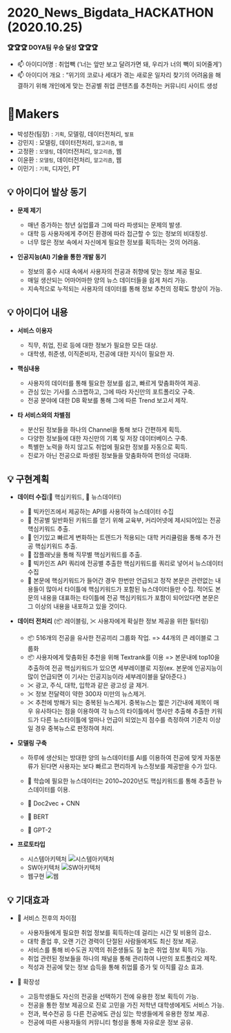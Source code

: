 # 2020_News_Bigdata_HACKATHON (2020.10.25) 
**🏆🏆🏆 DOYA팀 우승 달성 🏆🏆🏆** 

  - 📫 아이디어명 : 취업빽 (‘너는 앞만 보고 달려가면 돼, 우리가 너의 빽이 되어줄게’)
  - 📫 아이디어 개요 : “위기의 코로나 세대가 겪는 새로운 일자리 찾기의 어려움을 해결하기 위해 개인에게 맞는 전공별 취업 콘텐츠를 추천하는 커뮤니티 사이트 생성

# 🎈Makers
- 박성찬(팀장) : `기획`, 모델링, 데이터전처리, `발표`
- 강민지       : 모델링, 데이터전처리, `알고리즘`, `웹` 
- 고정환       : `모델링`, 데이터전처리, `알고리즘`, 웹
- 이윤환       : `모델링`, 데이터전처리, `알고리즘`, 웹
- 이민기       : `기획`, 디자인, PT


## 💡 아이디어 발상 동기
  - **문제 제기** 
    - 매년 증가하는 청년 실업률과 그에 따라 파생되는 문제의 발생.
    - 대학 등 사용자에게 주어진 환경에 따라 접근할 수 있는 정보의 비대칭성. 
    - 너무 많은 정보 속에서 자신에게 필요한 정보를 획득하는 것의 어려움.
  
  - **인공지능(AI) 기술을 통한 개발 동기**
    - 정보의 홍수 시대 속에서 사용자의 전공과 취향에 맞는 정보 제공 필요.
    - 매일 생산되는 어마어마한 양의 뉴스 데이터들을 쉽게 처리 가능.
    - 지속적으로 누적되는 사용자의 데이터를 통해 정보 추천의 정확도 향상이 가능.

## 💡 아이디어 내용
  - **서비스 이용자**
    - 직무, 취업, 진로 등에 대한 정보가 필요한 모든 대상.
    - 대학생, 취준생, 이직준비자, 전공에 대한 지식이 필요한 자.
    
  - **핵심내용**
    - 사용자의 데이터를 통해 필요한 정보를 쉽고, 빠르게 맞춤화하여 제공.
    - 관심 있는 기사를 스크랩하고, 그에 따라 자신만의 포트폴리오 구축.
    - 전공 분야에 대한 DB 확보를 통해 그에 따른 Trend 보고서 제작.
    
  - **타 서비스와의 차별점**
    - 분산된 정보들을 하나의 Channel을 통해 보다 간편하게 획득.
    - 다양한 정보들에 대한 자신만의 기록 및 저장 데이터베이스 구축.
    - 특별한 노력을 하지 않고도 취업에 필요한 정보를 자동으로 획득.
    - 진로가 아닌 전공으로 파생된 정보들을 맞춤화하여 편의성 극대화.
  
## 💡 구현계획
  - **데이터 수집**(🔑 핵심키워드, 📰 뉴스데이터)
    - 🔑 빅카인즈에서 제공하는 API를 사용하여 뉴스데이터 수집
    - 🔑 전공별 일반화된 키워드를 얻기 위해 교육부, 커리어넷에 제시되어있는 전공 핵심키워드 추출.
    - 🔑 인기있고 빠르게 변화하는 트렌드가 적용되는 대학 커리큘럼을 통해 추가 전공 핵심키워드 추출.
    - 🔑 잡플래닛을 통해 직무별 핵심키워드를 추출.
    - 📰 빅카인즈 API 쿼리에 전공별 추출한 핵심키워드를 쿼리로 넣어서 뉴스데이터 수집
    - 📰 본문에 핵심키워드가 들어간 경우 한번만 언급되고 정작 본문은 관련없는 내용들이 많아서 타이틀에 핵심키워드가 포함된 뉴스데이터들만 수집. 적어도 본문의 내용을 대표하는 타이틀에 전공 핵심키워드가 포함이 되어있다면 본문은 그 이상의 내용을 내포하고 있을 것이다.  
    
  - **데이터 전처리** (📦 레이블링, ✂ 사용자에게 확실한 정보 제공을 위한 필터링)
    - 📦 516개의 전공을 유사한 전공끼리 그룹화 작업. => 44개의 큰 레이블로 그룹화
    - 📦 사용자에게 맞춤화된 추천을 위해 Textrank를 이용 => 본문내에 top10을 추출하여 전공 핵심키워드가 있으면 세부레이블로 지정(ex. 본문에 인공지능이 많이 언급되면 이 기사는 인공지능이라 세부레이블을 달아준다.)
    - ✂ 광고, 주식, 대학, 입학과 같은 광고성 글 제거.
    - ✂ 정보 전달력이 약한 300자 미만의 뉴스제거.
    - ✂ 추천에 방해가 되는 중복된 뉴스제거. 중복뉴스는 짧은 기간내에 제목이 매우 유사하다는 점을 이용하여 각 뉴스의 타이틀에서 명사만 추출해 추출한 키워드가 다른 뉴스타이틀에 얼마나 언급이 되었는지 점수를 측정하여 기준치 이상일 경우 중복뉴스로 판정하여 처리.
    
    
  - **모델링 구축**
    - 하루에 생산되는 방대한 양의 뉴스데이터를 AI를 이용하여 전공에 맞게 자동분류가 된다면 사용자는 보다 빠르고 편리하게 뉴스정보를 제공받을 수가 있다. 
    - 📰 학습에 필요한 뉴스데이터는 2010~2020년도 핵심키워드를 통해 추출한 뉴스데이터를 이용.
   
    - 🧱 Doc2vec + CNN 
    - 🧱 BERT
    - 🧱 GPT-2
    
    
  - **프로토타입** 
    - 시스템아키텍처
      ![시스템아키텍처](.\2020_News_Bigdata_HACKATHON\img\시스템아키텍처.png)
    - SW아키텍처
      ![SW아키텍처](.\2020_News_Bigdata_HACKATHON\img\SW아키텍처.png)
    - 웹구현
      ![웹](.\2020_News_Bigdata_HACKATHON\img\웹.png)
      
## 💡 기대효과
  - 📃 서비스 전후의 차이점
    - 사용자들에게 필요한 취업 정보를 획득하는데 걸리는 시간 및 비용의 감소.
    - 대학 졸업 후, 오랜 기간 경력이 단절된 사람들에게도 최신 정보 제공.
    - 서비스를 통해 비수도권 지역의 취준생들도 질 높은 취업 정보 획득 가능.
    - 취업 관련된 정보들을 하나의 채널을 통해 관리하여 나만의 포트폴리오 제작.
    - 적성과 전공에 맞는 정보 습득을 통해 취업률 증가 및 이직률 감소 효과.
    
  - 📃 확장성
    - 고등학생들도 자신의 전공을 선택하기 전에 유용한 정보 획득이 가능.
    - 전공을 통한 정보 제공으로 진로 고민을 가진 저학년 대학생에게도 서비스 가능.
    - 전과, 복수전공 등 다른 전공에도 관심 있는 학생들에게 유용한 정보 제공.
    - 전공에 따른 사용자들의 커뮤니티 형성을 통해 자유로운 정보 공유.
        
    
